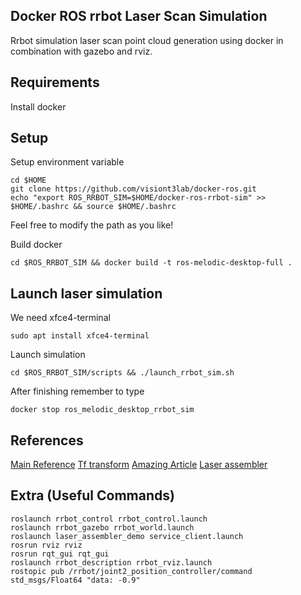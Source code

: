 
## Docker ROS rrbot Laser Scan Simulation
Rrbot simulation laser scan point cloud generation using docker in combination with gazebo and rviz. 

## Requirements
Install docker

## Setup 

Setup environment variable

```
cd $HOME
git clone https://github.com/visiont3lab/docker-ros.git
echo "export ROS_RRBOT_SIM=$HOME/docker-ros-rrbot-sim" >> $HOME/.bashrc && source $HOME/.bashrc
```
Feel free to modify the path as you like!

Build docker

```
cd $ROS_RRBOT_SIM && docker build -t ros-melodic-desktop-full .
```

## Launch laser simulation

We need xfce4-terminal

```
sudo apt install xfce4-terminal
```

Launch simulation

```
cd $ROS_RRBOT_SIM/scripts && ./launch_rrbot_sim.sh
```

After finishing remember to type 

```
docker stop ros_melodic_desktop_rrbot_sim
```

## References

[Main Reference](http://ros-developer.com/2017/08/03/assembling-laser-scans-into-pcl-point-cloud-using-gazebo-and-ros/)
[Tf transform](https://gist.github.com/martimorta/64bc08ba9934b1ad7a02)
[Amazing Article](https://community.arm.com/developer/research/b/articles/posts/do-you-want-to-build-a-robot)
[Laser assembler](https://www.youtube.com/watch?v=MyA0as18Wkk&feature=youtu.be)

## Extra (Useful Commands)

```
roslaunch rrbot_control rrbot_control.launch
roslaunch rrbot_gazebo rrbot_world.launch
roslaunch laser_assembler_demo service_client.launch
rosrun rviz rviz
rosrun rqt_gui rqt_gui
roslaunch rrbot_description rrbot_rviz.launch
rostopic pub /rrbot/joint2_position_controller/command std_msgs/Float64 "data: -0.9"
```

